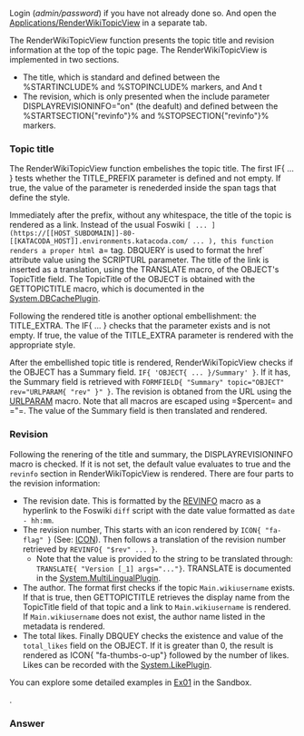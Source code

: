 <!-- Scenario text goes here -->
Login (_admin/password_) if you have not already done so. And open the [Applications/RenderWikiTopicView](https://[[HOST_SUBDOMAIN]]-80-[[KATACODA_HOST]].environments.katacoda.com/Applications/RenderWikiTopicView) in a separate tab.

The RenderWikiTopicView function presents the topic title and revision information at the top of the topic page.  The RenderWikiTopicView is implemented in two sections.
* The title, which is standard and defined between the %STARTINCLUDE% and %STOPINCLUDE% markers, and And t
* The revision, which is only presented when the include parameter DISPLAYREVISIONINFO="on" (the deafult) and defined between the %STARTSECTION{"revinfo"}% and %STOPSECTION{"revinfo"}% markers.

### Topic title

The RenderWikiTopicView function embelishes the topic title. The first IF{ ... } tests whether the TITLE_PREFIX parameter is defined and not empty. If true, the value of the parameter is renederded inside the span tags that define the style.

Immediately after the prefix, without any whitespace, the title of the topic is rendered as a link. Instead of the usual Foswiki `[ ... ](https://[[HOST_SUBDOMAIN]]-80-[[KATACODA_HOST]].environments.katacoda.com/ ... ), this function renders a proper html `a= tag. DBQUERY is used to format the href` attribute value using the SCRIPTURL parameter. The title of the link is inserted as a translation, using the TRANSLATE macro, of the OBJECT's TopicTitle field. The TopicTitle of the OBJECT is obtained with the GETTOPICTITLE macro, which is documented in the [System.DBCachePlugin](https://[[HOST_SUBDOMAIN]]-80-[[KATACODA_HOST]].environments.katacoda.com/System.DBCachePlugin).

Following the rendered title is another optional embellishment: the TITLE_EXTRA. The IF{ ... } checks that the parameter exists and is not empty. If true, the value of the TITLE_EXTRA parameter is rendered with the appropriate style.

After the embellished topic title is rendered, RenderWikiTopicView checks if the OBJECT has a Summary field. `IF{ 'OBJECT{ ... }/Summary' }`. If it has, the Summary field is retrieved with `FORMFIELD{ "Summary" topic="OBJECT" rev="URLPARAM{ "rev" }" }`. The revision is obtaned from the URL using the [URLPARAM](https://[[HOST_SUBDOMAIN]]-80-[[KATACODA_HOST]].environments.katacoda.com/System.VarURLPARAM) macro. Note that all macros are escaped using =$percent= and =\"=. The value of the Summary field is then translated and rendered.

### Revision
Following the renering of the title and summary, the DISPLAYREVISIONINFO macro is checked. If it is not set, the default value evaluates to true and the `revinfo` section in RenderWikiTopicView is rendered. There are four parts to the revision information:
* The revision date. This is formatted by the [REVINFO](https://[[HOST_SUBDOMAIN]]-80-[[KATACODA_HOST]].environments.katacoda.com/System.VarREVINFO) macro as a hyperlink to the Foswiki `diff` script with the date value formatted as `date - hh:mm`.
* The revision number, This starts with an icon rendered by `ICON{ "fa-flag" }` (See: [ICON](https://[[HOST_SUBDOMAIN]]-80-[[KATACODA_HOST]].environments.katacoda.com/System.VarICON)). Then follows a translation of the revision number retrieved by `REVINFO{ "$rev" ... }`.
    * Note that the value is provided to the string to be translated through: `TRANSLATE{ "Version [_1] args="..."}`. TRANSLATE is documented in the [System.MultiLingualPlugin](https://[[HOST_SUBDOMAIN]]-80-[[KATACODA_HOST]].environments.katacoda.com/System.MultiLingualPlugin).
* The author. The format first checks if the topic `Main.wikiusername` exists. If that is true, then GETTOPICTITLE retrieves the display name from the TopicTitle field of that topic and a link to `Main.wikiusername` is rendered. If `Main.wikiusername` does not exist, the author name listed in the metadata is rendered.
* The total likes. Finally DBQUEY checks the existence and value of the `total_likes` field on the OBJECT. If it is greater than 0, the result is rendered as ICON{ "fa-thumbs-o-up"} followed by the number of likes. Likes can be recorded with the [System.LikePlugin](https://[[HOST_SUBDOMAIN]]-80-[[KATACODA_HOST]].environments.katacoda.com/System.LikePlugin).

You can explore some detailed examples in [Ex01](https://[[HOST_SUBDOMAIN]]-80-[[KATACODA_HOST]].environments.katacoda.com/Sandbox.Ex01) in the Sandbox.




.

### Answer

<!-- Solution text (if any) goes here -->

